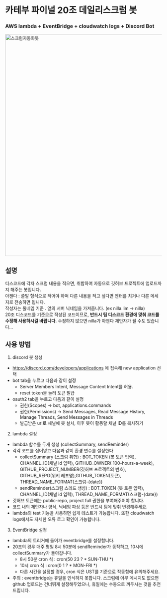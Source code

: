 # 카테부 파이널 20조 데일리스크럼 봇
### AWS lambda + EventBridge + cloudwatch logs + Discord Bot

<img width="711" alt="스크럼자동화봇" src="https://github.com/user-attachments/assets/4bc5501b-7c9b-4daa-9004-b40184214eae" />



## 설명
디스코드에 각자 스크럼 내용을 적으면, 취합하여 자동으로 깃허브 프로젝트에 업로드까지 해주는 봇입니다.</br>
아젠다 : 쓸말 형식으로 적어야 하며 다른 내용을 적고 싶다면 엔터를 치거나 다른 메세지로 전송하면 됩니다.</br>
작성자는 풀네임 기준 . 앞의 서버 닉네임을 가져옵니다. (ex nilla.lim -> nilla)</br>
20조 디스코드를 기준으로 작성된 코드이므로, **반드시 팀 디스코드 환경에 맞춰 코드를 수정해 사용하시길 바랍니다.** 수정하지 않으면 nilla가 아젠다 제안자가 될 수도 있습니다... </br>

## 사용 방법

1. discord 봇 생성
-  https://discord.com/developers/applications 에 접속해 new application 선택
-  bot tab을 누르고 다음과 같이 설정
   -   Server Members Intent, Message Content Intent를 허용. 
   -   reset token을 눌러 토큰 발급
- oauth2 tab을 누르고 다음과 같이 설정
  - 권한(Scopes) → bot, applications.commands
  - 권한(Permissions) → Send Messages, Read Message History, Manage Threads, Send Messages in Threads
  - 발급받은 url로 채널에 봇 설치, 이후 봇이 활동할 채널 ID를 복사하기

2. lambda 설정
- lambda 함수를 두개 생성 (collectSummary, sendReminder)
- 각각 코드를 집어넣고 다음과 같이 환경 변수를 설정한다
   - collectSummary (스크럼 취합) : BOT_TOKEN (봇 토큰 입력), CHANNEL_ID(채널 id 입력), GITHUB_OWNER(	
100-hours-a-week), GITHUB_PROJECT_NUMBER(깃허브 프로젝트의 번호), GITHUB_REPO(위키 레포명),GITHUB_TOKEN(토큰), THREAD_NAME_FORMAT(스크럼-{date})
   - sendReminder(스크럼 스레드 생성) : BOT_TOKEN (봇 토큰 입력), CHANNEL_ID(채널 id 입력), THREAD_NAME_FORMAT(스크럼-{date})
- 깃허브 토큰에는 public-repo, project full 권한을 부여해주어야 합니다.
- 코드 내의 제안자나 양식, 닉네임 파싱 등은 반드시 팀에 맞춰 변경해주세요.
- lambda의 test 기능을 사용하면 쉽게 테스트가 가능합니다. 또한 cloudwatch logs에서도 자세한 오류 로그 확인이 가능합니다. 

3. EventBridge 설정
- lambda의 트리거에 들어가 eventbridge를 설정합니다. 
- 20조의 경우 매주 평일 8시 50분에 sendReminder가 동작하고, 10시에 collectSummary가 돌아갑니다.
   - 8시 50분 cron 식 : cron(50 23 ? * SUN-THU *)
   - 10시 cron 식 : cron(0 1 ? * MON-FRI *)
   - 다른 시간을 설정할 경우, cron 식은 UST를 기준으로 작동함에 유의해주세요. 
- 주의 : eventbridge는 휴일을 인식하지 못합니다. 스크럼에 아무 메시지도 없으면 github 업로드는 건너뛰게 설정해두었으나,
  휴일에는 수동으로 꺼두시는 것을 추천드립니다.
